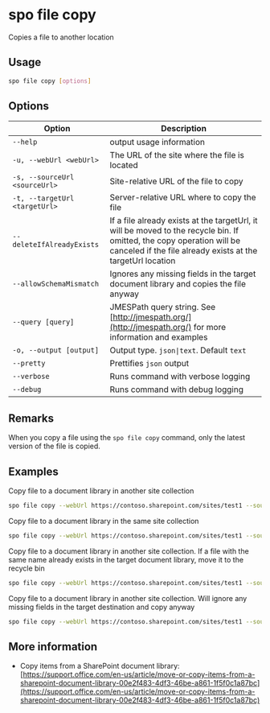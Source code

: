 # spo file copy

Copies a file to another location

## Usage

```sh
spo file copy [options]
```

## Options

Option|Description
------|-----------
`--help`|output usage information
`-u, --webUrl <webUrl>`|The URL of the site where the file is located
`-s, --sourceUrl <sourceUrl>`|Site-relative URL of the file to copy
`-t, --targetUrl <targetUrl>`|Server-relative URL where to copy the file
`--deleteIfAlreadyExists`|If a file already exists at the targetUrl, it will be moved to the recycle bin. If omitted, the copy operation will be canceled if the file already exists at the targetUrl location
`--allowSchemaMismatch`|Ignores any missing fields in the target document library and copies the file anyway
`--query [query]`|JMESPath query string. See [http://jmespath.org/](http://jmespath.org/) for more information and examples
`-o, --output [output]`|Output type. `json\|text`. Default `text`
`--pretty`|Prettifies `json` output
`--verbose`|Runs command with verbose logging
`--debug`|Runs command with debug logging

## Remarks

When you copy a file using the `spo file copy` command, only the latest version of the file is copied.

## Examples

Copy file to a document library in another site collection

```sh
spo file copy --webUrl https://contoso.sharepoint.com/sites/test1 --sourceUrl /Shared%20Documents/sp1.pdf --targetUrl /sites/test2/Shared%20Documents/
```

Copy file to a document library in the same site collection

```sh
spo file copy --webUrl https://contoso.sharepoint.com/sites/test1 --sourceUrl /Shared%20Documents/sp1.pdf --targetUrl /sites/test1/HRDocuments/
```

Copy file to a document library in another site collection. If a file with the same name already exists in the target document library, move it to the recycle bin

```sh
spo file copy --webUrl https://contoso.sharepoint.com/sites/test1 --sourceUrl /Shared%20Documents/sp1.pdf --targetUrl /sites/test2/Shared%20Documents/ --deleteIfAlreadyExists
```

Copy file to a document library in another site collection. Will ignore any missing fields in the target destination and copy anyway

```sh
spo file copy --webUrl https://contoso.sharepoint.com/sites/test1 --sourceUrl /Shared%20Documents/sp1.pdf --targetUrl /sites/test2/Shared%20Documents/ --allowSchemaMismatch
```

## More information

- Copy items from a SharePoint document library: [https://support.office.com/en-us/article/move-or-copy-items-from-a-sharepoint-document-library-00e2f483-4df3-46be-a861-1f5f0c1a87bc](https://support.office.com/en-us/article/move-or-copy-items-from-a-sharepoint-document-library-00e2f483-4df3-46be-a861-1f5f0c1a87bc)